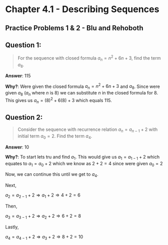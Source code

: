 # Chapter 4.1 - Describing Sequences
## Practice Problems 1 & 2 - Blu and Rehoboth

## Question 1:

> For the sequence with closed formula $a_n = n^2 + 6n + 3$, find the term $a_8$.

**Answer**: $115$

**Why?**: Were given the closed formula $a_n = n^2 + 6n + 3$ and $a_8$. Since were given $a_8$ ($a_n$ where $n$ is $8$) we can substitute $n$ in the closed formula for $8$. This gives us $a_n =(8)^2 + 6(8) + 3$ which equals $115$. 

## Question 2: 
 
 > Consider the sequence with recurrence relation $a_n = a_{n-1} + 2$ with initial term $a_0 = 2$. Find the term $a_4$.

 **Answer**: $10$

**Why?**: To start lets tru and find $a_1$. This would give us $a_1 = a_{1-1} + 2$ which equates to $a_1 = a_0 +2$ which we know as $2+2 = 4$ since were given $a_0 = 2$

Now, we can continue this until we get to $a_4$.

Next, 

$a_2 = a_{2-1} + 2 \Rightarrow a_1 + 2  \Rightarrow 4+2 = 6$

Then, 
 
$a_3 = a_{3-1} + 2 \Rightarrow a_2 + 2 \Rightarrow 6+2 =  8$

Lastly,

$a_4 = a_{4-1} + 2 \Rightarrow a_3 + 2 \Rightarrow 8+2 = 10$

